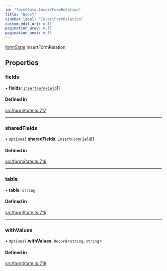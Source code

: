 ```yaml
---
id: "formState.InsertFormRelation"
title: "Boost"
sidebar_label: "InsertFormRelation"
custom_edit_url: null
pagination_prev: null
pagination_next: null
---
```


[formState](../namespaces/formState.md).InsertFormRelation

## Properties

### fields

• **fields**: [`InsertFormField`](formState.InsertFormField.md)[]

#### Defined in

[src/formState.ts:717](https://github.com/yolmio/boost/blob/5cada48/src/formState.ts#L717)

___

### sharedFields

• `Optional` **sharedFields**: [`InsertFormField`](formState.InsertFormField.md)[]

#### Defined in

[src/formState.ts:716](https://github.com/yolmio/boost/blob/5cada48/src/formState.ts#L716)

___

### table

• **table**: `string`

#### Defined in

[src/formState.ts:715](https://github.com/yolmio/boost/blob/5cada48/src/formState.ts#L715)

___

### withValues

• `Optional` **withValues**: `Record`<`string`, `string`\>

#### Defined in

[src/formState.ts:718](https://github.com/yolmio/boost/blob/5cada48/src/formState.ts#L718)
